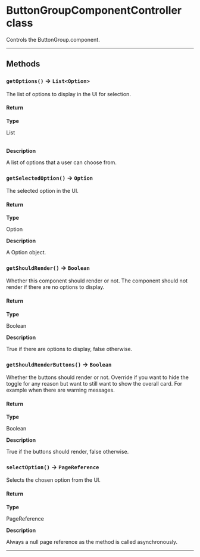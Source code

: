 # ButtonGroupComponentController class

Controls the ButtonGroup.component.

---
## Methods
### `getOptions()` → `List<Option>`

The list of options to display in the UI for selection.

#### Return

**Type**

List<Option>

**Description**

A list of options that a user can choose from.

### `getSelectedOption()` → `Option`

The selected option in the UI.

#### Return

**Type**

Option

**Description**

A Option object.

### `getShouldRender()` → `Boolean`

Whether this component should render or not. The component should not render if there are no options to display.

#### Return

**Type**

Boolean

**Description**

True if there are options to display, false otherwise.

### `getShouldRenderButtons()` → `Boolean`

Whether the buttons should render or not. Override if you want to hide the toggle for any reason but want to still want to show the overall card. For example when there are warning messages.

#### Return

**Type**

Boolean

**Description**

True if the buttons should render, false otherwise.

### `selectOption()` → `PageReference`

Selects the chosen option from the UI.

#### Return

**Type**

PageReference

**Description**

Always a null page reference as the method is called asynchronously.

---
